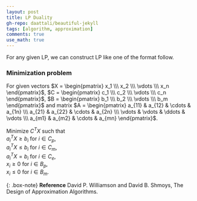 ```yaml
---
layout: post
title: LP Duality
gh-repo: daattali/beautiful-jekyll
tags: [algorithm, approximation]
comments: true
use_math: true
---
```


For any given LP, we can construct LP like one of the format follow.

### Minimization problem
For given vectors
$X = \begin{pmatrix} x_1 \\\ x_2 \\\ \vdots \\\ x_n \end{pmatrix}$, 
$C = \begin{pmatrix} c_1 \\\ c_2 \\\ \vdots \\\ c_n \end{pmatrix}$,
$B = \begin{pmatrix} b_1 \\\ b_2 \\\ \vdots \\\ b_m \end{pmatrix}$ and matrix 
$A = \begin{pmatrix} a_{11} & a_{12} & \cdots & a_{1n} \\\ a_{21} & a_{22} & \cdots & a_{2n} \\\ \vdots & \vdots & \ddots & \vdots \\\ a_{m1} & a_{m2} & \cdots & a_{mn} \end{pmatrix}$.

Minimize $C^T X$ such that <br>
    $a_i^T X \ge b_i$ for $i \in C_p$,<br>
    $a_i^T X \le b_i$ for $i \in C_m$,<br>
    $a_i^T X = b_i$ for $i \in C_e$,<br>
    $x_i \ge 0$ for $i \in B_p$,<br>
    $x_i \le 0$ for $i \in B_m$.

{: .box-note}
**Reference** David P. Williamson and David B. Shmoys, The Design of Approximation Algorithms.
